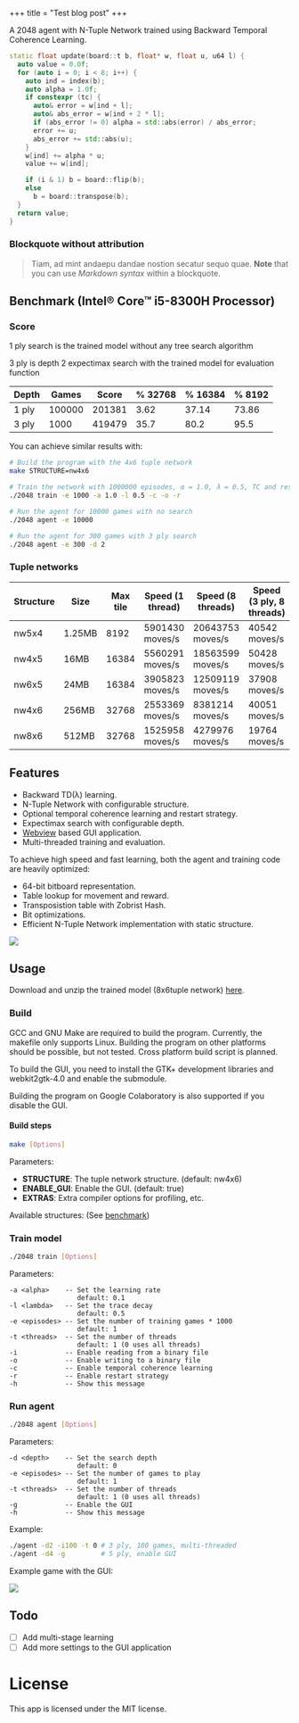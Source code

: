+++
title = "Test blog post"
+++

A 2048 agent with N-Tuple Network trained using Backward Temporal Coherence Learning.

<!-- more -->

```cpp
static float update(board::t b, float* w, float u, u64 l) {
  auto value = 0.0f;
  for (auto i = 0; i < 8; i++) {
    auto ind = index(b);
    auto alpha = 1.0f;
    if constexpr (tc) {
      auto& error = w[ind + l];
      auto& abs_error = w[ind + 2 * l];
      if (abs_error != 0) alpha = std::abs(error) / abs_error;
      error += u;
      abs_error += std::abs(u);
    }
    w[ind] += alpha * u;
    value += w[ind];

    if (i & 1) b = board::flip(b);
    else
      b = board::transpose(b);
  }
  return value;
}
```

### Blockquote without attribution

> Tiam, ad mint andaepu dandae nostion secatur sequo quae.
> **Note** that you can use *Markdown syntax* within a blockquote.

## Benchmark (Intel® Core™ i5-8300H Processor)

### Score

1 ply search is the trained model without any tree search algorithm

3 ply is depth 2 expectimax search with the trained model for evaluation function

| Depth | Games  | Score  | % 32768 | % 16384 | % 8192 |
| ----- | ------ | ------ | ------- | ------- | ------ |
| 1 ply | 100000 | 201381 | 3.62    | 37.14   | 73.86  |
| 3 ply | 1000   | 419479 | 35.7    | 80.2    | 95.5   |

You can achieve similar results with:

```sh
# Build the program with the 4x6 tuple network
make STRUCTURE=nw4x6

# Train the network with 1000000 episodes, α = 1.0, λ = 0.5, TC and restart strategy
./2048 train -e 1000 -a 1.0 -l 0.5 -c -o -r

# Run the agent for 10000 games with no search
./2048 agent -e 10000

# Run the agent for 300 games with 3 ply search
./2048 agent -e 300 -d 2
```

### Tuple networks

| Structure | Size   | Max tile | Speed (1 thread) | Speed (8 threads) | Speed (3 ply, 8 threads) |
| --------- | ------ | -------- | ---------------- | ----------------- | ------------------------ |
| nw5x4     | 1.25MB |  8192    | 5901430 moves/s  | 20643753 moves/s  | 40542 moves/s            |
| nw4x5     | 16MB   | 16384    | 5560291 moves/s  | 18563599 moves/s  | 50428 moves/s            |
| nw6x5     | 24MB   | 16384    | 3905823 moves/s  | 12509119 moves/s  | 37908 moves/s            |
| nw4x6     | 256MB  | 32768    | 2553369 moves/s  |  8381214 moves/s  | 40051 moves/s            |
| nw8x6     | 512MB  | 32768    | 1525958 moves/s  |  4279976 moves/s  | 19764 moves/s            |

## Features

- Backward TD(λ) learning.
- N-Tuple Network with configurable structure.
- Optional temporal coherence learning and restart strategy.
- Expectimax search with configurable depth.
- [Webview](https://github.com/webview/webview) based GUI application.
- Multi-threaded training and evaluation.

To achieve high speed and fast learning, both the agent and training code are heavily optimized:

- 64-bit bitboard representation.
- Table lookup for movement and reward.
- Transposistion table with Zobrist Hash.
- Bit optimizations.
- Efficient N-Tuple Network implementation with static structure.

![](https://picsum.photos/1920/1080)

## Usage

Download and unzip the trained model (8x6tuple network) [here](../../releases/latest).

### Build

GCC and GNU Make are required to build the program.
Currently, the makefile only supports Linux. Building the program on other platforms should be possible, but not tested.
Cross platform build script is planned.

To build the GUI, you need to install the GTK+ development libraries and webkit2gtk-4.0 and enable the submodule.

Building the program on Google Colaboratory is also supported if you disable the GUI.

#### Build steps

```sh
make [Options]
```

Parameters:

- **STRUCTURE**: The tuple network structure. (default: nw4x6)
- **ENABLE_GUI**: Enable the GUI. (default: true)
- **EXTRAS**: Extra compiler options for profiling, etc.

Available structures: (See [benchmark](#tuple-networks))

### Train model

```sh
./2048 train [Options]
```

Parameters:

```
-a <alpha>    -- Set the learning rate
                 default: 0.1
-l <lambda>   -- Set the trace decay
                 default: 0.5
-e <episodes> -- Set the number of training games * 1000
                 default: 1
-t <threads>  -- Set the number of threads
                 default: 1 (0 uses all threads)
-i            -- Enable reading from a binary file
-o            -- Enable writing to a binary file
-c            -- Enable temporal coherence learning
-r            -- Enable restart strategy
-h            -- Show this message
```

### Run agent

```sh
./2048 agent [Options]
```

Parameters:

```
-d <depth>    -- Set the search depth
                 default: 0
-e <episodes> -- Set the number of games to play
                 default: 1
-t <threads>  -- Set the number of threads
                 default: 1 (0 uses all threads)
-g            -- Enable the GUI
-h            -- Show this message                        
```

Example:

```sh
./agent -d2 -i100 -t 0 # 3 ply, 100 games, multi-threaded
./agent -d4 -g         # 5 ply, enable GUI
```

Example game with the GUI:

![](gui.png)

## Todo

- [ ] Add multi-stage learning
- [ ] Add more settings to the GUI application

# License

This app is licensed under the MIT license.
